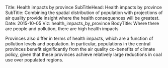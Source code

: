 Title: Health impacts by province
SubTitleHead: Health impacts by province
SubTitle: Combining the spatial distribution of population with projections of air quality provide insight where the health consequences will be greatest.
Date: 2015-10-05
Viz: health_impacts_by_province
BodyTitle: Where there are people and pollution, there are high health impacts

Provinces also differ in terms of health impacts, which are a function of pollution levels and population. In particular, populations in the central provinces benefit significantly from the air quality co-benefits of climate policy, given that these provinces achieve relatively large reductions in coal use over populated regions.
